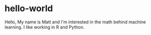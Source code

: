 # hello-world
Hello, My name is Matt and I'm interested in the math behind machine learning. I like working in R and Python.
